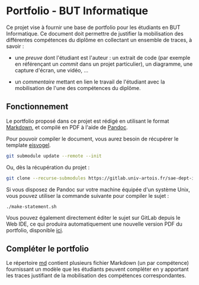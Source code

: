 # Portfolio - BUT Informatique

Ce projet vise à fournir une base de portfolio pour les étudiants en BUT
Informatique.
Ce document doit permettre de justifier la mobilisation des différentes
compétences du diplôme en collectant un ensemble de traces, à savoir :

- une *preuve* dont l'étudiant est l'auteur : un extrait de code (par exemple en
  référençant un *commit* dans un projet particulier), un diagramme, une
  capture d'écran, une vidéo, ...

- un *commentaire* mettant en lien le travail de l'étudiant avec la mobilisation
  de l'une des compétences du diplôme.

## Fonctionnement

Le portfolio proposé dans ce projet est rédigé en utilisant le format
[Markdown](https://www.azur-web.com/astuces/markdown-memento-balise),
et compilé en PDF à l'aide de [Pandoc](https://pandoc.org/).

Pour pouvoir compiler le document, vous aurez besoin de récupérer le template
[eisvogel](https://gitlab.univ-artois.fr/cril-tools-by-rwa/eisvogel.git).

```bash
git submodule update --remote --init
```

Ou, dès la récupération du projet :

```bash
git clone --recurse-submodules https://gitlab.univ-artois.fr/sae-dept-info/portfolio.git
```

Si vous disposez de Pandoc sur votre machine équipée d'un système Unix, vous
pouvez utiliser la commande suivante pour compiler le sujet :

```shell
./make-statement.sh
```

Vous pouvez également directement éditer le sujet sur GitLab depuis le Web IDE,
ce qui produira automatiquement une nouvelle version PDF du portfolio,
disponible [ici](/../builds/artifacts/main/file/portfolio.pdf?job=portfolio). 

## Compléter le portfolio

Le répertoire [md](md) contient plusieurs fichier Markdown (un par compétence)
fournissant un modèle que les étudiants peuvent compléter en y apportant les
traces justifiant de la mobilisation des compétences correspondantes.
